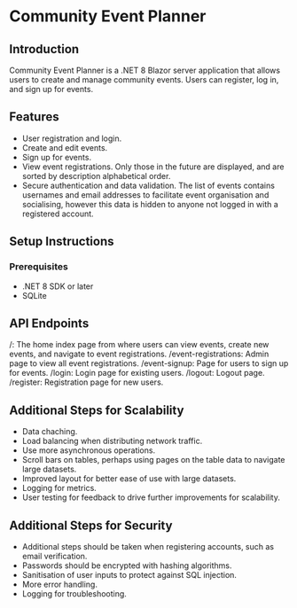 # Community Event Planner

## Introduction

Community Event Planner is a .NET 8 Blazor server application that allows users to create and manage community events. Users can register, log in, and sign up for events. 

## Features

- User registration and login.
- Create and edit events.
- Sign up for events.
- View event registrations. Only those in the future are displayed, and are sorted by description alphabetical order.
- Secure authentication and data validation. The list of events contains usernames and email addresses to facilitate event organisation and socialising, however this data is hidden to anyone not logged in with a registered account.

## Setup Instructions

### Prerequisites

- .NET 8 SDK or later
- SQLite

## API Endpoints

/: The home index page from where users can view events, create new events, and navigate to event registrations.
/event-registrations: Admin page to view all event registrations.
/event-signup: Page for users to sign up for events.
/login: Login page for existing users.
/logout: Logout page.
/register: Registration page for new users.

## Additional Steps for Scalability
- Data chaching.
- Load balancing when distributing network traffic.
- Use more asynchronous operations.
- Scroll bars on tables, perhaps using pages on the table data to navigate large datasets.
- Improved layout for better ease of use with large datasets.
- Logging for metrics.
- User testing for feedback to drive further improvements for scalability.

## Additional Steps for Security
- Additional steps should be taken when registering accounts, such as email verification.
- Passwords should be encrypted with hashing algorithms.
- Sanitisation of user inputs to protect against SQL injection.
- More error handling.
- Logging for troubleshooting.